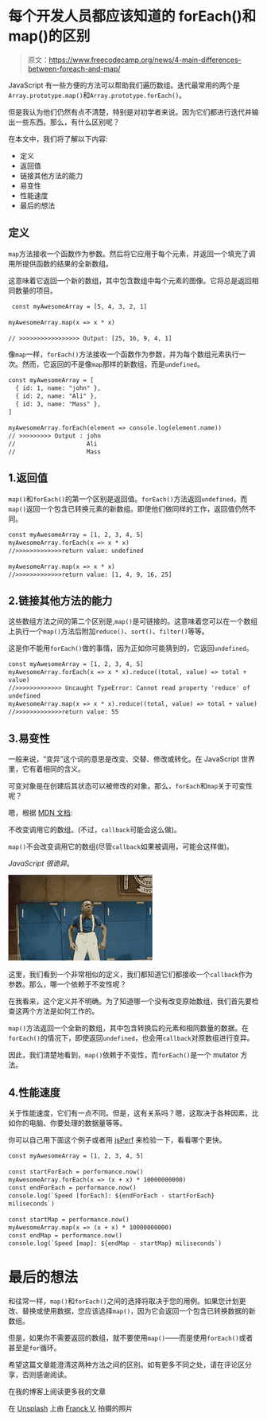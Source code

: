 # 每个开发人员都应该知道的 forEach()和 map()的区别

> 原文：<https://www.freecodecamp.org/news/4-main-differences-between-foreach-and-map/>

JavaScript 有一些方便的方法可以帮助我们遍历数组。迭代最常用的两个是`Array.prototype.map()`和`Array.prototype.forEach()`。

但是我认为他们仍然有点不清楚，特别是对初学者来说。因为它们都进行迭代并输出一些东西。那么，有什么区别呢？

在本文中，我们将了解以下内容:

*   定义
*   返回值
*   链接其他方法的能力
*   易变性
*   性能速度
*   最后的想法

## 定义

`map`方法接收一个函数作为参数。然后将它应用于每个元素，并返回一个填充了调用所提供函数的结果的全新数组。

这意味着它返回一个新的数组，其中包含数组中每个元素的图像。它将总是返回相同数量的项目。

```
 const myAwesomeArray = [5, 4, 3, 2, 1]

myAwesomeArray.map(x => x * x)

// >>>>>>>>>>>>>>>>> Output: [25, 16, 9, 4, 1]
```

像`map`一样，`forEach()`方法接收一个函数作为参数，并为每个数组元素执行一次。然而，它返回的不是像`map`那样的新数组，而是`undefined`。

```
const myAwesomeArray = [
  { id: 1, name: "john" },
  { id: 2, name: "Ali" },
  { id: 3, name: "Mass" },
]

myAwesomeArray.forEach(element => console.log(element.name))
// >>>>>>>>> Output : john
//                    Ali
//                    Mass
```

## 1.返回值

`map()`和`forEach()`的第一个区别是返回值。`forEach()`方法返回`undefined`，而`map()`返回一个包含已转换元素的新数组。即使他们做同样的工作，返回值仍然不同。

```
const myAwesomeArray = [1, 2, 3, 4, 5]
myAwesomeArray.forEach(x => x * x)
//>>>>>>>>>>>>>return value: undefined

myAwesomeArray.map(x => x * x)
//>>>>>>>>>>>>>return value: [1, 4, 9, 16, 25] 
```

## 2.链接其他方法的能力

这些数组方法之间的第二个区别是,`map()`是可链接的。这意味着您可以在一个数组上执行一个`map()`方法后附加`reduce()`、`sort()`、`filter()`等等。

这是你不能用`forEach()`做的事情，因为正如你可能猜到的，它返回`undefined`。

```
const myAwesomeArray = [1, 2, 3, 4, 5]
myAwesomeArray.forEach(x => x * x).reduce((total, value) => total + value)
//>>>>>>>>>>>>> Uncaught TypeError: Cannot read property 'reduce' of undefined
myAwesomeArray.map(x => x * x).reduce((total, value) => total + value)
//>>>>>>>>>>>>>return value: 55 
```

## 3.易变性

一般来说，“变异”这个词的意思是改变、交替、修改或转化。在 JavaScript 世界里，它有着相同的含义。

可变对象是在创建后其状态可以被修改的对象。那么，`forEach`和`map`关于可变性呢？

嗯，根据 [MDN 文档](https://developer.mozilla.org/en-US/docs/Web/JavaScript):

不改变调用它的数组。(不过，`callback`可能会这么做)。

`map()`不会改变调用它的数组(尽管`callback`如果被调用，可能会这样做)。

*JavaScript 很诡异*。

![Gif](img/5f5607635658b0a8808ee25c7f3e29cf.png)

这里，我们看到一个非常相似的定义，我们都知道它们都接收一个`callback`作为参数。那么，哪一个依赖于不变性呢？

在我看来，这个定义并不明确。为了知道哪一个没有改变原始数组，我们首先要检查这两个方法是如何工作的。

`map()`方法返回一个全新的数组，其中包含转换后的元素和相同数量的数据。在`forEach()`的情况下，即使返回`undefined`，也会用`callback`对原数组进行变异。

因此，我们清楚地看到，`map()`依赖于不变性，而`forEach()`是一个 mutator 方法。

## 4.性能速度

关于性能速度，它们有一点不同。但是，这有关系吗？嗯，这取决于各种因素，比如你的电脑、你要处理的数据量等等。

你可以自己用下面这个例子或者用 [jsPerf](https://jsperf.com/) 来检验一下，看看哪个更快。

```
const myAwesomeArray = [1, 2, 3, 4, 5]

const startForEach = performance.now()
myAwesomeArray.forEach(x => (x + x) * 10000000000)
const endForEach = performance.now()
console.log(`Speed [forEach]: ${endForEach - startForEach} miliseconds`)

const startMap = performance.now()
myAwesomeArray.map(x => (x + x) * 10000000000)
const endMap = performance.now()
console.log(`Speed [map]: ${endMap - startMap} miliseconds`) 
```

# 最后的想法

和往常一样，`map()`和`forEach()`之间的选择将取决于您的用例。如果您计划更改、替换或使用数据，您应该选择`map()`，因为它会返回一个包含已转换数据的新数组。

但是，如果你不需要返回的数组，就不要使用`map()`——而是使用`forEach()`或者甚至是`for`循环。

希望这篇文章能澄清这两种方法之间的区别。如有更多不同之处，请在评论区分享，否则感谢阅读。

在我的博客上阅读更多我的文章

在 [Unsplash](https://unsplash.com/s/photos/different?utm_source=unsplash&utm_medium=referral&utm_content=creditCopyText) 上由 [Franck V.](https://unsplash.com/@franckinjapan?utm_source=unsplash&utm_medium=referral&utm_content=creditCopyText) 拍摄的照片